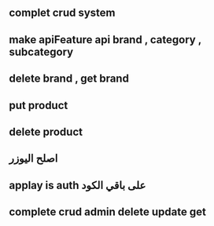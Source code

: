 ## complet crud system
## make apiFeature api brand , category , subcategory
## delete brand , get brand 
## put product
## delete product
## اصلح اليوزر
## applay is auth على باقي الكود
## complete crud admin delete update get